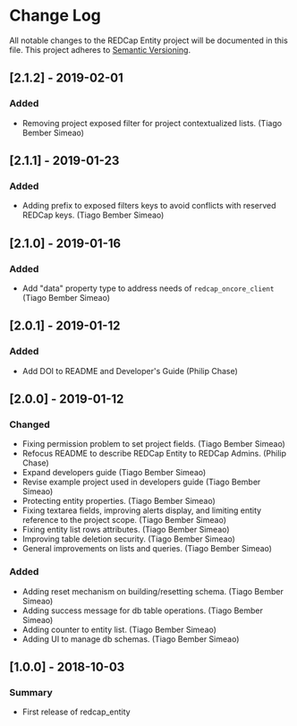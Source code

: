 # Change Log
All notable changes to the REDCap Entity project will be documented in this file.
This project adheres to [Semantic Versioning](http://semver.org/).


## [2.1.2] - 2019-02-01
### Added
- Removing project exposed filter for project contextualized lists. (Tiago Bember Simeao)


## [2.1.1] - 2019-01-23
### Added
- Adding prefix to exposed filters keys to avoid conflicts with reserved REDCap keys. (Tiago Bember Simeao)


## [2.1.0] - 2019-01-16
### Added
- Add "data" property type to address needs of `redcap_oncore_client` (Tiago Bember Simeao)


## [2.0.1] - 2019-01-12
### Added
- Add DOI to README and Developer's Guide (Philip Chase)


## [2.0.0] - 2019-01-12
### Changed
- Fixing permission problem to set project fields. (Tiago Bember Simeao)
- Refocus README to describe REDCap Entity to REDCap Admins. (Philip Chase)
- Expand developers guide (Tiago Bember Simeao)
- Revise example project used in developers guide (Tiago Bember Simeao)
- Protecting entity properties. (Tiago Bember Simeao)
- Fixing textarea fields, improving alerts display, and limiting entity reference to the project scope. (Tiago Bember Simeao)
- Fixing entity list rows attributes. (Tiago Bember Simeao)
- Improving table deletion security. (Tiago Bember Simeao)
- General improvements on lists and queries. (Tiago Bember Simeao)

### Added
- Adding reset mechanism on building/resetting schema. (Tiago Bember Simeao)
- Adding success message for db table operations. (Tiago Bember Simeao)
- Adding counter to entity list. (Tiago Bember Simeao)
- Adding UI to manage db schemas. (Tiago Bember Simeao)


## [1.0.0] - 2018-10-03
### Summary
 - First release of redcap_entity
